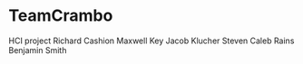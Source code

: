 # TeamCrambo
HCI project
Richard Cashion
Maxwell Key
Jacob Klucher
Steven Caleb Rains
Benjamin Smith
